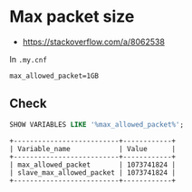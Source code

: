 # Max packet size

* https://stackoverflow.com/a/8062538

In `.my.cnf`

```
max_allowed_packet=1GB
```

## Check

```sql
SHOW VARIABLES LIKE '%max_allowed_packet%';
```

```
+--------------------------+------------+
| Variable_name            | Value      |
+--------------------------+------------+
| max_allowed_packet       | 1073741824 |
| slave_max_allowed_packet | 1073741824 |
+--------------------------+------------+
```